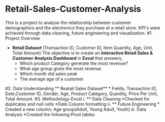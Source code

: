 # Retail-Sales-Customer-Analysis
This is a project to analyse the relationship between customer demographics and the electronics they purchase at a retail store. KPI's were achieved through data cleaning, future engineering and visualization.
#1. Project Overview
* **Retail Dataset** (Transaction ID, Customer ID, Item Quantity, Age, Unit, Total Amount)
  The objective is to create an **interactive Retail Sales & Customer Analysis Dashboard** in **Excel** that answers;
  * Which product Category generate the most revenue?
  * What age group gives the most revenue
  * Which month did sales peak
  * The average age of a customer

#2. Data Understanding
    ** Reatail Sales Dataset**
    * Fields; Transaction ID, Date,Customer ID, Gender, Age, Product Category, Quantity, Price Per Unit, Total Amount.
#3. Methodology-Excel
     i. ** Data Cleaning
         *Checked for duplicates and null cells
         *Date Column formatting
      ii. ** Future Engineering
           * Created a new column; Age group(Adult, Young Adult, Youth)
      iii. Data Analysis
         *Created the following Pivot tables
      
    
